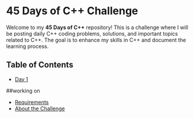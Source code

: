 # 45 Days of C++ Challenge

Welcome to my **45 Days of C++** repository! This is a challenge where I will be posting daily C++ coding problems, solutions, and important topics related to C++. The goal is to enhance my skills in C++ and document the learning process.

## Table of Contents

- [Day 1](https://github.com/Bhanu-partap-13/45-Days-Of-C-/tree/main/Day1)

##working on
- [Requirements](#requirements)
- [About the Challenge](#about-the-challenge)

